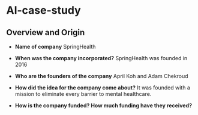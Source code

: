 # AI-case-study

## Overview and Origin

* **Name of company**
SpringHealth

* **When was the company incorporated?**
SpringHealth was founded in 2016

* **Who are the founders of the company**
April Koh and Adam Chekroud

* **How did the idea for the company come about?**
It was founded with a mission to eliminate every barrier to mental healthcare. 

* **How is the company funded? How much funding have they received?**
